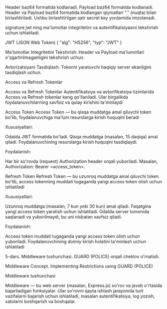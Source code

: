 

Header baz64 formatida kodlanadi.
Payload baz64 formatida kodlanadi.
Header va Payload baz64 formatida kodlangan qiymatlari "." (nuqta) bilan birlashtiriladi.
Ushbu birlashtirilgan satr secret key yordamida imzolanadi.


signature jwt ning ma'lumotlar integritetini va autentifikatsiyasini tekshirish uchun ishlatiladi.

JWT (JSON Web Token)
{
  "alg": "HS256",
  "typ": "JWT"
}

Ma'lumotlar Integritetini Tekshirish: Header va Payload ma'lumotlari o'zgartirilmaganligini tekshirish uchun.

Avtorizatsiyani Tasdiqlash: Tokenni yaratuvchi haqiqiy server ekanligini tasdiqlash uchun.


Access va Refresh Tokenlar


Access va Refresh Tokenlar
Autentifikatsiya va avtorifikatsiya tizimlarida Access va Refresh tokenlar keng qo'llaniladi. Ular birgalikda foydalanuvchilarning xavfsiz va qulay kirishini ta'minlaydi


Access Token
Access Token — bu qisqa muddatga amal qiluvchi token bo'lib, foydalanuvchiga ma'lum resurslarga kirish huquqini beradi


Xususiyatlari:

Odatda JWT formatida bo'ladi.
Qisqa muddatga (masalan, 15 daqiqa) amal qiladi.
Foydalanuvchining resurslarga kirish huquqini tasdiqlaydi.


Foydalanish:

Har bir so'rovda (request) Authorization header orqali yuboriladi.
Masalan, Authorization: Bearer <access_token>.


Refresh Token
Refresh Token — bu uzunroq muddatga amal qiluvchi token bo'lib, access tokenning muddati tugaganda yangi access token olish uchun ishlatiladi

Xususiyatlari:

Uzunroq muddatga (masalan, 7 kun yoki 30 kun) amal qiladi.
Faqatgina yangi access token yaratish uchun ishlatiladi.
Odatda server tomonida saqlanadi va yuborilmaydi, bu uni nisbatan xavfsiz qiladi.


Foydalanish:

Access token muddati tugaganda yangi access token olish uchun yuboriladi.
Foydalanuvchining doimiy kirish holatini ta'minlash uchun ishlatiladi


5-dars. Middleware tushunchasi. GUARD (POLICE) orqali cheklov o'rnatish.


Middleware Concept. Implementing Restrictions using GUARD (POLICE)

Middleware tushunchasi


Middleware — bu web server (masalan, Express.js) so'rov va javob o'rtasida bajariladigan funksiyalar. Ular so'rovni qayta ishlash jarayonida turli vazifalarni bajarish uchun ishlatiladi, masalan autentifikatsiya, log yozish, xatolarni boshqarish va boshqalar.



